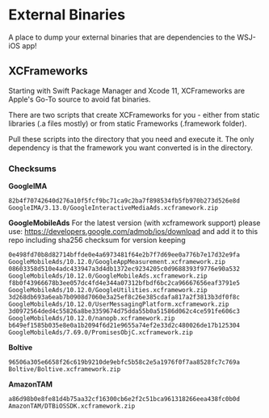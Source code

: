 # External Binaries

A place to dump your external binaries that are dependencies to the WSJ-iOS app!

## XCFrameworks
Starting with Swift Package Manager and Xcode 11, XCFrameworks are Apple's Go-To source to avoid fat binaries. 

There are two scripts that create XCFrameworks for you - either from static libraries (.a files mostly) or from static Frameworks (.framework folder).

Pull these scripts into the directory that you need and execute it. The only dependency is that the framework you want converted is in the directory.

### Checksums

**GoogleIMA**
```
82b4f70742640d276a10f5fcf9bc71ca9c2ba7f898534fb5fb970b273d526e8d  GoogleIMA/3.13.0/GoogleInteractiveMediaAds.xcframework.zip
```

**GoogleMobileAds**
For the latest version (with xcframework support) please use: https://developers.google.com/admob/ios/download and add it to this repo including sha256 checksum for version keeping
```
0e498fd70b8d82714bffde0e4a6973481f64e2b7f7d69ee0a776b7e17d32e9fa  GoogleMobileAds/10.12.0/GoogleAppMeasurement.xcframework.zip
08603358d510e4adc433947a3d4db1372ec9234205c0d9688393f9776e90a532  GoogleMobileAds/10.12.0/GoogleMobileAds.xcframework.zip
f8b0f43966678b3ee057dc4fd4e344a07312bfbdf6bc2ca96667656eaf3791e5  GoogleMobileAds/10.12.0/GoogleUtilities.xcframework.zip
3d268db693a6eab7b0908d7060e3a25ef8c26e385cdafa817a2f3813b3df0f8c  GoogleMobileAds/10.12.0/UserMessagingPlatform.xcframework.zip
3d0972564ded4c55826a8be3359674d75dda55b0a51586d062c4ce591fe606c3  GoogleMobileAds/10.12.0/nanopb.xcframework.zip
b649ef1585b035e8e0a1b2094f6d21e9655a74ef2e33d2c480026de17b125304  GoogleMobileAds/7.69.0/PromisesObjC.xcframework.zip
```

**Boltive**

```
96506a305e6658f26c619b9210de9ebfc5b58c2e5a1976f0f7aa8528fc7c769a Boltive/Boltive.xcframework.zip
```

**AmazonTAM**

```
a86d98b0e8fe81d4b75aa32cf16300cb6e2f2c51bca961318266eea438fc0b0d AmazonTAM/DTBiOSSDK.xcframework.zip
```
